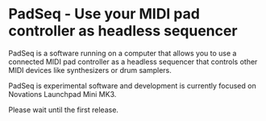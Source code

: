 # PadSeq - Use your MIDI pad controller as headless sequencer

PadSeq is a software running on a computer that allows you to use a connected
MIDI pad controller as a headless sequencer that controls other MIDI devices
like synthesizers or drum samplers.

PadSeq is experimental software and development is currently focused on
Novations Launchpad Mini MK3.

Please wait until the first release.

